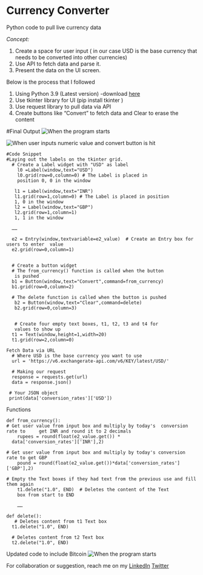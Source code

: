 # Currency Converter
Python code to pull live currency data 

*Concept:* 
1.	Create a space for user input ( in our case USD is the base currency that needs to be converted into other currencies)
2.	Use API to fetch data and parse it.
3.	Present the data on the UI screen. 

Below is the process that I followed 
1.	Using Python 3.9 (Latest version) -download [here](https://www.python.org/downloads/windows/)
2.	Use  tkinter library for UI (pip install tkinter )
3.	Use request library to pull data via API
4. Create buttons like “Convert” to fetch data and Clear to erase the content

#Final Output 
![When the program starts](https://dev-to-uploads.s3.amazonaws.com/uploads/articles/nwaow9b3zy2uyhpqan8x.GIF)

![When user inputs numeric value and convert button is hit](https://dev-to-uploads.s3.amazonaws.com/uploads/articles/v05h03x96w5cx4ib2t6b.GIF)


    #Code Snippet 
    #Laying out the labels on the tkinter grid.
	  # Create a Label widget with "USD" as label
        l0 =Label(window,text="USD")
        l0.grid(row=0,column=0) # The Label is placed in 
        position 0, 0 in the window

       l1 = Label(window,text="INR")
       l1.grid(row=1,column=0) # The Label is placed in position 
       1, 0 in the window
       l2 = Label(window,text="GBP")
       l2.grid(row=1,column=1)
       1, 1 in the window

      ……

      e2 = Entry(window,textvariable=e2_value)  # Create an Entry box for users to enter  value
      e2.grid(row=0,column=1)


      # Create a button widget
      # The from_currency() function is called when the button 
       is pushed
      b1 = Button(window,text="Convert",command=from_currency)
      b1.grid(row=0,column=2)

      # The delete function is called when the button is pushed
       b2 = Button(window,text="Clear",command=delete)
       b2.grid(row=0,column=3)


       # Create four empty text boxes, t1, t2, t3 and t4 for 
       values to show up
      t1 = Text(window,height=1,width=20)
      t1.grid(row=2,column=0)

	Fetch Data via URL 
      # Where USD is the base currency you want to use
      url = 'https://v6.exchangerate-api.com/v6/KEY/latest/USD/'

      # Making our request
      response = requests.get(url)
      data = response.json()

     # Your JSON object
     print(data['conversion_rates']['USD'])

Functions 

    def from_currency():
    # Get user value from input box and multiply by today's  conversion rate to 	get INR and round it to 2 decimals
    	rupees = round(float(e2_value.get()) * 
      data['conversion_rates']['INR'],2)
 
    # Get user value from input box and multiply by today's conversion rate to get GBP
    	pound = round(float(e2_value.get())*data['conversion_rates']['GBP'],2)

    # Empty the Text boxes if they had text from the previous use and fill them again
    	t1.delete("1.0", END)  # Deletes the content of the Text 
        box from start to END

        ……
	
	def delete():
       # Deletes content from t1 Text box
      t1.delete("1.0", END)

      # Deletes content from t2 Text box
      t2.delete("1.0", END)


Updated code to include Bitcoin
![When the program starts](https://dev-to-uploads.s3.amazonaws.com/uploads/articles/tes7869le53smji0q39v.GIF)

For collaboration or suggestion, reach me on my  [LinkedIn](www.linkedin.com/in/swapanroy/) [Twitter](www.twitter.com/royswapan)


